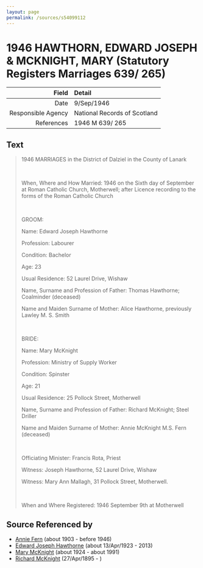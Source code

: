 ```yaml
---
layout: page
permalink: /sources/s54099112
---
```


# 1946 HAWTHORN, EDWARD JOSEPH & MCKNIGHT, MARY (Statutory Registers Marriages 639/ 265)

Field | Detail
---:|:---
Date | 9/Sep/1946
Responsible Agency | National Records of Scotland
References | 1946 M 639/ 265

## Text

> 1946 MARRIAGES in the District of Dalziel in the County of Lanark
>
> <br/>
>
> When, Where and How Married: 1946 on the Sixth day of September at Roman Catholic Church, Motherwell; after Licence recording to the forms of the Roman Catholic Church
>
> <br/>
>
> GROOM:
>
> Name: Edward Joseph Hawthorne
>
> Profession: Labourer
>
> Condition: Bachelor
>
> Age: 23
>
> Usual Residence: 52 Laurel Drive, Wishaw
>
> Name, Surname and Profession of Father: Thomas Hawthorne; Coalminder (deceased)
>
> Name and Maiden Surname of Mother: Alice Hawthorne, previously Lawley M. S. Smith
>
> <br/>
>
> BRIDE:
>
> Name: Mary McKnight
>
> Profession: Ministry of Supply Worker
>
> Condition: Spinster
>
> Age: 21
>
> Usual Residence: 25 Pollock Street, Motherwell
>
> Name, Surname and Profession of Father: Richard McKnight; Steel Driller
>
> Name and Maiden Surname of Mother: Annie McKnight M.S. Fern (deceased)
>
> <br/>
>
> Officiating Minister: Francis Rota, Priest
>
> Witness: Joseph Hawthorne, 52 Laurel Drive, Wishaw
>
> Witness: Mary Ann Mallagh, 31 Pollock Street, Motherwell.
>
> <br/>
>
> When and Where Registered: 1946 September 9th at Motherwell
>

## Source Referenced by

* [Annie Fern](../people/@53954394@-annie-fern-b1903-d1946.md) (about 1903 - before 1946)
* [Edward Joseph Hawthorne](../people/@51411241@-edward-joseph-hawthorne-b1923-4-13-d2013.md) (about 13/Apr/1923 - 2013)
* [Mary McKnight](../people/@41720825@-mary-mcknight-b1924-d1991.md) (about 1924 - about 1991)
* [Richard McKnight](../people/@33327416@-richard-mcknight-b1895-4-27-d.md) (27/Apr/1895 - )
